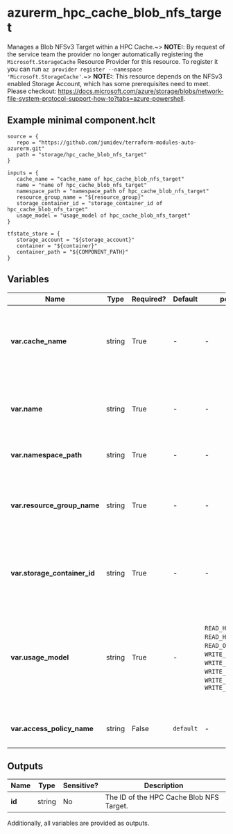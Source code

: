 # azurerm_hpc_cache_blob_nfs_target

Manages a Blob NFSv3 Target within a HPC Cache.~> **NOTE:**: By request of the service team the provider no longer automatically registering the `Microsoft.StorageCache` Resource Provider for this resource. To register it you can run `az provider register --namespace 'Microsoft.StorageCache'`.~> **NOTE:**: This resource depends on the NFSv3 enabled Storage Account, which has some prerequisites need to meet. Please checkout: <https://docs.microsoft.com/azure/storage/blobs/network-file-system-protocol-support-how-to?tabs=azure-powershell>.

## Example minimal component.hclt

```hcl
source = {
   repo = "https://github.com/jumidev/terraform-modules-auto-azurerm.git" 
   path = "storage/hpc_cache_blob_nfs_target" 
}

inputs = {
   cache_name = "cache_name of hpc_cache_blob_nfs_target" 
   name = "name of hpc_cache_blob_nfs_target" 
   namespace_path = "namespace_path of hpc_cache_blob_nfs_target" 
   resource_group_name = "${resource_group}" 
   storage_container_id = "storage_container_id of hpc_cache_blob_nfs_target" 
   usage_model = "usage_model of hpc_cache_blob_nfs_target" 
}

tfstate_store = {
   storage_account = "${storage_account}" 
   container = "${container}" 
   container_path = "${COMPONENT_PATH}" 
}

```

## Variables

| Name | Type | Required? |  Default  |  possible values |  Description |
| ---- | ---- | --------- |  ----------- | ----------- | ----------- |
| **var.cache_name** | string | True | -  |  -  |  The name of the HPC Cache, which the HPC Cache Blob NFS Target will be added to. Changing this forces a new HPC Cache Blob NFS Target to be created. | 
| **var.name** | string | True | -  |  -  |  The name which should be used for this HPC Cache Blob NFS Target. Changing this forces a new HPC Cache Blob NFS Target to be created. | 
| **var.namespace_path** | string | True | -  |  -  |  The client-facing file path of the HPC Cache Blob NFS Target. | 
| **var.resource_group_name** | string | True | -  |  -  |  The name of the Resource Group where the HPC Cache Blob NFS Target should exist. Changing this forces a new HPC Cache Blob NFS Target to be created. | 
| **var.storage_container_id** | string | True | -  |  -  |  The Resource Manager ID of the Storage Container used as the HPC Cache Blob NFS Target. Changing this forces a new resource to be created. | 
| **var.usage_model** | string | True | -  |  `READ_HEAVY_INFREQ`, `READ_HEAVY_CHECK_180`, `READ_ONLY`, `READ_WRITE`, `WRITE_WORKLOAD_15`, `WRITE_AROUND`, `WRITE_WORKLOAD_CHECK_30`, `WRITE_WORKLOAD_CHECK_60`, `WRITE_WORKLOAD_CLOUDWS`  |  The type of usage of the HPC Cache Blob NFS Target. Possible values are: `READ_HEAVY_INFREQ`, `READ_HEAVY_CHECK_180`, `READ_ONLY`, `READ_WRITE`, `WRITE_WORKLOAD_15`, `WRITE_AROUND`, `WRITE_WORKLOAD_CHECK_30`, `WRITE_WORKLOAD_CHECK_60` and `WRITE_WORKLOAD_CLOUDWS`. | 
| **var.access_policy_name** | string | False | `default`  |  -  |  The name of the access policy applied to this target. Defaults to `default`. | 



## Outputs

| Name | Type | Sensitive? | Description |
| ---- | ---- | --------- | --------- |
| **id** | string | No  | The ID of the HPC Cache Blob NFS Target. | 

Additionally, all variables are provided as outputs.
